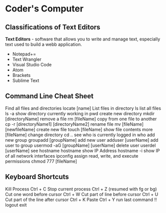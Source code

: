 # Coder's Computer

## Classifications of Text Editors

**Text Editors** - software that allows you to write and manage text, especially text used to build a webb application.

- Notepad+=
- Text Wrangler
- Visual Studio Code
- Atom
- Brackets
- Sublime Text

## Command Line Cheat Sheet

Find all files and directories  locate [name]
List files in directory ls
list all files  ls -a
show directory currently working in pwd 
create new directory  mkdir [directoryName]
remove a file rm [fileName]
copy from one file to another cp -r [directoryName1] [directoryName2]
rename file mv [fileName] [newfileName]
create new file touch [fileName]
show file contents  more [fileName]
change directory  cd ..
see who is currently logged in  who
add new group groupadd [groupName]
add new user  adduser [userName]
add user to group usermod -aG [groupName] [userName]
delete user userdel [userName]
see hostname  hostname
show IP Address hostname -i
show IP of all network interfaces ipconfig
assign read, write, and execute permissions chmod 777 [fileName]

## Keyboard Shortcuts
Kill Process Ctrl + C
Stop current process  Ctrl + Z (resumed with fg or bg)
Cut one word before cursor Ctrl + W
Cut part of line before cursor Ctrl + U
Cut part of the line after cursor Ctrl + K
Paste Ctrl + Y
run last command  !!
logout  exit
